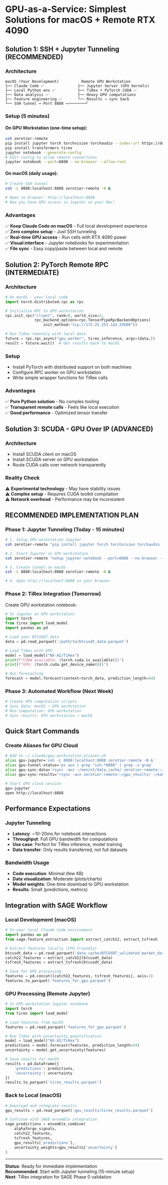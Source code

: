 # GPU-as-a-Service: Simplest Solutions for macOS + Remote RTX 4090

## Solution 1: SSH + Jupyter Tunneling (RECOMMENDED)

### Architecture
```
macOS (Your Development)          Remote GPU Workstation
├── Claude Code ✅               ├── Jupyter Server (GPU kernels)
├── Local Python env ✅          ├── TiRex + PyTorch CUDA ✅
├── Data analysis ✅             ├── Heavy GPU computations
├── Feature engineering ✅       └── Results → sync back
└── SSH tunnel ↔ Port 8888 ←────────┘
```

### Setup (5 minutes)

#### On GPU Workstation (one-time setup):
```bash
ssh zerotier-remote
pip install jupyter torch torchvision torchaudio --index-url https://download.pytorch.org/whl/cu121
pip install transformers tirex
jupyter notebook --generate-config
# Edit config to allow remote connections
jupyter notebook --port=8888 --no-browser --allow-root
```

#### On macOS (daily usage):
```bash
# Create SSH tunnel
ssh -L 8888:localhost:8888 zerotier-remote -N &

# Open in browser: http://localhost:8888
# Now you have GPU access in Jupyter on your Mac!
```

### Advantages
✅ **Keep Claude Code on macOS** - Full local development experience  
✅ **Zero complex setup** - Just SSH tunneling  
✅ **Real-time GPU access** - Run cells with RTX 4090 power  
✅ **Visual interface** - Jupyter notebooks for experimentation  
✅ **File sync** - Easy copy/paste between local and remote  

## Solution 2: PyTorch Remote RPC (INTERMEDIATE)

### Architecture
```python
# On macOS - your local code
import torch.distributed.rpc as rpc

# Initialize RPC to GPU workstation
rpc.init_rpc("client", rank=0, world_size=2, 
             rpc_backend_options=rpc.TensorPipeRpcBackendOptions(
                 init_method="tcp://172.25.253.142:29500"))

# Run TiRex remotely with local data
future = rpc.rpc_async("gpu_worker", tirex_inference, args=(data,))
result = future.wait()  # Get results back to macOS
```

### Setup
- Install PyTorch with distributed support on both machines
- Configure RPC worker on GPU workstation
- Write simple wrapper functions for TiRex calls

### Advantages
✅ **Pure Python solution** - No complex tooling  
✅ **Transparent remote calls** - Feels like local execution  
✅ **Good performance** - Optimized tensor transfer  

## Solution 3: SCUDA - GPU Over IP (ADVANCED)

### Architecture
- Install SCUDA client on macOS
- Install SCUDA server on GPU workstation  
- Route CUDA calls over network transparently

### Reality Check
⚠️ **Experimental technology** - May have stability issues  
⚠️ **Complex setup** - Requires CUDA toolkit compilation  
⚠️ **Network overhead** - Performance may be inconsistent  

## RECOMMENDED IMPLEMENTATION PLAN

### Phase 1: Jupyter Tunneling (Today - 15 minutes)
```bash
# 1. Setup GPU workstation Jupyter
ssh zerotier-remote "pip install jupyter torch torchvision torchaudio --index-url https://download.pytorch.org/whl/cu121"

# 2. Start Jupyter on GPU workstation
ssh zerotier-remote "nohup jupyter notebook --port=8888 --no-browser --ip=0.0.0.0 --allow-root > jupyter.log 2>&1 &"

# 3. Create tunnel on macOS
ssh -L 8888:localhost:8888 zerotier-remote -N &

# 4. Open http://localhost:8888 in your browser
```

### Phase 2: TiRex Integration (Tomorrow)
Create GPU workstation notebook:
```python
# In Jupyter on GPU workstation
import torch
from tirex import load_model
import pandas as pd

# Load your BTCUSDT data
data = pd.read_parquet('/path/to/btcusdt_data.parquet')

# Load TiRex with GPU
model = load_model("NX-AI/TiRex")
print(f"CUDA available: {torch.cuda.is_available()}")
print(f"GPU: {torch.cuda.get_device_name(0)}")

# Run forecasting
forecast = model.forecast(context=torch_data, prediction_length=64)
```

### Phase 3: Automated Workflow (Next Week)
```bash
# Create GPU computation scripts
# Sync data: macOS → GPU workstation  
# Run computation: GPU workstation
# Sync results: GPU workstation → macOS
```

## Quick Start Commands

### Create Aliases for GPU Cloud
```bash
# Add to ~/.claude/gpu-workstation-aliases.sh
alias gpu-jupyter='ssh -L 8888:localhost:8888 zerotier-remote -N &'
alias gpu-tunnel-status='ps aux | grep "ssh.*8888" | grep -v grep'
alias gpu-sync-data='rsync -avz ~/eon/nt/data_cache/ zerotier-remote:~/gpu_data/'
alias gpu-sync-results='rsync -avz zerotier-remote:~/gpu_results/ ~/eon/nt/gpu_results/'

# Start GPU cloud session
gpu-jupyter
open http://localhost:8888
```

## Performance Expectations

### Jupyter Tunneling
- **Latency**: ~10-20ms for notebook interactions
- **Throughput**: Full GPU bandwidth for computations
- **Use case**: Perfect for TiRex inference, model training
- **Data transfer**: Only results transferred, not full datasets

### Bandwidth Usage
- **Code execution**: Minimal (few KB)
- **Data visualization**: Moderate (plots/charts)
- **Model weights**: One-time download to GPU workstation
- **Results**: Small (predictions, metrics)

## Integration with SAGE Workflow

### Local Development (macOS)
```python
# In your local Claude Code environment
import pandas as pd
from sage.feature_extraction import extract_catch22, extract_tsfresh

# Extract features locally (CPU-friendly)
btcusdt_data = pd.read_parquet('data_cache/BTCUSDT_validated_market_data.parquet')
catch22_features = extract_catch22(btcusdt_data)
tsfresh_features = extract_tsfresh(btcusdt_data)

# Save for GPU processing
features = pd.concat([catch22_features, tsfresh_features], axis=1)
features.to_parquet('features_for_gpu.parquet')
```

### GPU Processing (Remote Jupyter)
```python
# In GPU workstation Jupyter notebook
import torch
from tirex import load_model

# Load features from macOS
features = pd.read_parquet('features_for_gpu.parquet')

# Run TiRex with uncertainty quantification
model = load_model("NX-AI/TiRex")
predictions = model.forecast(features, prediction_length=24)
uncertainty = model.get_uncertainty(features)

# Save results for macOS
results = pd.DataFrame({
    'predictions': predictions,
    'uncertainty': uncertainty
})
results.to_parquet('tirex_results.parquet')
```

### Back to Local (macOS)
```python
# Download and integrate results
gpu_results = pd.read_parquet('gpu_results/tirex_results.parquet')

# Continue with SAGE ensemble integration
sage_predictions = ensemble_combine(
    alphaforge_signals,
    catch22_features, 
    tsfresh_features,
    gpu_results['predictions'],
    uncertainty_weights=gpu_results['uncertainty']
)
```

---

**Status**: Ready for immediate implementation  
**Recommended**: Start with Jupyter tunneling (15-minute setup)  
**Next**: TiRex integration for SAGE Phase 0 validation